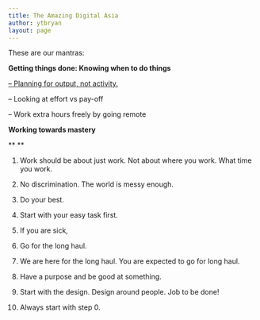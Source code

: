 ```yaml
---
title: The Amazing Digital Asia
author: ytbryan
layout: page
---
```

These are our mantras:

**Getting things done: Knowing when to do things**

[&#8211; Planning for output, not activity.][1]

&#8211; Looking at effort vs pay-off

&#8211; Work extra hours freely by going remote

**Working towards mastery**

** **

1. Work should be about just work. Not about where you work. What time you work.

2. No discrimination. The world is messy enough.

3. Do your best.

4. Start with your easy task first.

5. If you are sick,

6. Go for the long haul.

7. We are here for the long haul. You are expected to go for long haul.

8. Have a purpose and be good at something.

9. Start with the design. Design around people. Job to be done!

10. Always start with step 0.

 [1]: http://ytbryan.com/planning-for-output/ "Planning for output not activity."